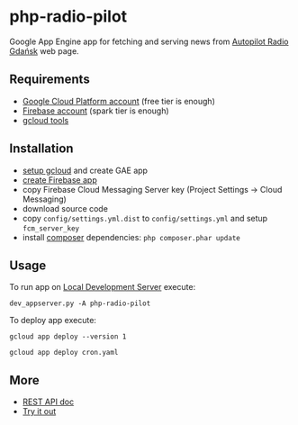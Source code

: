 # php-radio-pilot
Google App Engine app for fetching and serving news from [Autopilot Radio Gdańsk](http://radiogdansk.pl/autopilot) web page.

## Requirements

- [Google Cloud Platform account](https://console.cloud.google.com/) (free tier is enough)
- [Firebase account](https://console.firebase.google.com) (spark tier is enough)
- [gcloud tools](https://cloud.google.com/sdk/gcloud/)

## Installation

- [setup gcloud](https://cloud.google.com/sdk/docs/initializing) and create GAE app
- [create Firebase app](https://console.firebase.google.com)
- copy Firebase Cloud Messaging Server key (Project Settings -> Cloud Messaging)
- download source code
- copy `config/settings.yml.dist` to `config/settings.yml` and setup `fcm_server_key`
- install [composer](https://getcomposer.org/) dependencies: `php composer.phar update`

## Usage

To run app on [Local Development Server](https://cloud.google.com/appengine/docs/standard/python/tools/using-local-server) execute: 

`dev_appserver.py -A php-radio-pilot`

To deploy app execute:

`gcloud app deploy --version 1`

`gcloud app deploy cron.yaml`

## More

- [REST API doc]()
- [Try it out](https://radio-pilot.appspot.com/news)
